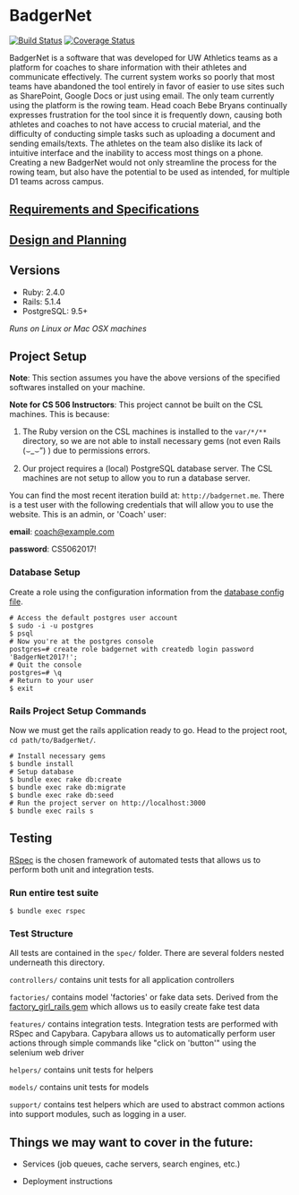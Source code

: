 # BadgerNet

[![Build Status](https://travis-ci.com/Chaseshak/BadgerNet.svg?token=y8dTrJkpQLTEPjpNhoQh&branch=master)](https://travis-ci.com/Chaseshak/BadgerNet)
[![Coverage Status](https://coveralls.io/repos/github/Chaseshak/BadgerNet/badge.svg?branch=master)](https://coveralls.io/github/Chaseshak/BadgerNet?branch=master)

BadgerNet is a software that was developed for UW Athletics teams as a platform for coaches
to share information with their athletes and communicate effectively. The current system
works so poorly that most teams have abandoned the tool entirely in favor of easier to use sites
such as SharePoint, Google Docs or just using email. The only team currently using the platform
is the rowing team. Head coach Bebe Bryans continually expresses frustration for the tool since
it is frequently down, causing both athletes and coaches to not have access to crucial material,
and the difficulty of conducting simple tasks such as uploading a document and sending
emails/texts. The athletes on the team also dislike its lack of intuitive interface and the inability
to access most things on a phone. Creating a new BadgerNet would not only streamline the
process for the rowing team, but also have the potential to be used as intended, for multiple D1
teams across campus.


## [Requirements and Specifications](https://docs.google.com/a/wisc.edu/document/d/1ALu30ucsLwtQVPSXy7TYfbEb5RYqW2TiZ1LBREwukok/edit?usp=sharing)

## [Design and Planning](https://docs.google.com/a/wisc.edu/document/d/1Z0a4z89mLn_SAfXO4p3zN1T6kbIbGHQnuv7N-lqeADE/edit?usp=sharing)

## Versions
- Ruby: 2.4.0
- Rails: 5.1.4
- PostgreSQL: 9.5+

*Runs on Linux or Mac OSX machines*

## Project Setup

**Note**: This section assumes you have the above versions of the specified softwares installed on your machine.

**Note for CS 506 Instructors**:
This project cannot be built on the CSL machines. This is because:
1. The Ruby version on the CSL machines is installed to the `var/*/**` directory, so we are not able to install necessary gems (not even Rails (⌣\_⌣”) ) due to permissions errors.

2. Our project requires a (local) PostgreSQL database server. The CSL machines are not setup to allow you to run a database server.

You can find the most recent iteration build at: `http://badgernet.me`. There is a test user with the following credentials that will allow you to use the website. This is an admin, or 'Coach' user:

**email**: coach@example.com

**password**: CS5062017!

### Database Setup

Create a role using the configuration information from the [database config file](config/database.yml).

```
# Access the default postgres user account
$ sudo -i -u postgres
$ psql
# Now you're at the postgres console
postgres=# create role badgernet with createdb login password 'BadgerNet2017!';
# Quit the console
postgres=# \q
# Return to your user
$ exit
```

### Rails Project Setup Commands

Now we must get the rails application ready to go. Head to the project root, `cd path/to/BadgerNet/`.

```
# Install necessary gems
$ bundle install
# Setup database
$ bundle exec rake db:create
$ bundle exec rake db:migrate
$ bundle exec rake db:seed
# Run the project server on http://localhost:3000
$ bundle exec rails s
```

## Testing

[RSpec](https://github.com/rspec/rspec) is the chosen framework of automated tests that allows us to perform both unit and integration tests.

### Run entire test suite
`$ bundle exec rspec`

### Test Structure

All tests are contained in the `spec/` folder. There are several folders nested underneath this directory.

`controllers/` contains unit tests for all application controllers

`factories/` contains model 'factories' or fake data sets. Derived from the [factory_girl_rails gem](https://github.com/thoughtbot/factory_bot) which allows us to easily create fake test data

`features/` contains integration tests. Integration tests are performed with RSpec and Capybara. Capybara allows us to automatically perform user actions through simple commands like "click on 'button'" using the selenium web driver

`helpers/` contains unit tests for helpers

`models/` contains unit tests for models

`support/` contains test helpers which are used to abstract common actions into support modules, such as logging in a user.


## Things we may want to cover in the future:

* Services (job queues, cache servers, search engines, etc.)

* Deployment instructions
